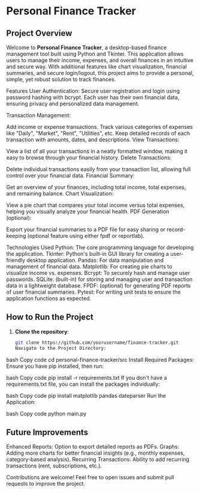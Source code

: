 # Personal Finance Tracker

## Project Overview

Welcome to **Personal Finance Tracker**, a desktop-based finance management tool built using Python and Tkinter. This application allows users to manage their income, expenses, and overall finances in an intuitive and secure way. With additional features like chart visualization, financial summaries, and secure login/logout, this project aims to provide a personal, simple, yet robust solution to track finances.

Features
User Authentication: Secure user registration and login using password hashing with bcrypt. Each user has their own financial data, ensuring privacy and personalized data management.

Transaction Management:

Add income or expense transactions.
Track various categories of expenses like "Daily", "Market", "Rent", "Utilities", etc.
Keep detailed records of each transaction with amounts, dates, and descriptions.
View Transactions:

View a list of all your transactions in a neatly formatted window, making it easy to browse through your financial history.
Delete Transactions:

Delete individual transactions easily from your transaction list, allowing full control over your financial data.
Financial Summary:

Get an overview of your finances, including total income, total expenses, and remaining balance.
Chart Visualization:

View a pie chart that compares your total income versus total expenses, helping you visually analyze your financial health.
PDF Generation (optional):

Export your financial summaries to a PDF file for easy sharing or record-keeping (optional feature using either fpdf or reportlab).

Technologies Used
Python: The core programming language for developing the application.
Tkinter: Python's built-in GUI library for creating a user-friendly desktop application.
Pandas: For data manipulation and management of financial data.
Matplotlib: For creating pie charts to visualize income vs. expenses.
Bcrypt: To securely hash and manage user passwords.
SQLite: (built-in) for storing and managing user and transaction data in a lightweight database.
FPDF: (optional) for generating PDF reports of user financial summaries.
Pytest: For writing unit tests to ensure the application functions as expected.
  
## How to Run the Project

1. **Clone the repository**:
   ```bash
   git clone https://github.com/yourusername/finance-tracker.git
   Navigate to the Project Directory:

bash
Copy code
cd personal-finance-tracker/src
Install Required Packages: Ensure you have pip installed, then run:

bash
Copy code
pip install -r requirements.txt
If you don't have a requirements.txt file, you can install the packages individually:

bash
Copy code
pip install matplotlib pandas dateparser
Run the Application:

bash
Copy code
python main.py

## Future Improvements
Enhanced Reports: Option to export detailed reports as PDFs.
Graphs: Adding more charts for better financial insights (e.g., monthly expenses, category-based analysis).
Recurring Transactions: Ability to add recurring transactions (rent, subscriptions, etc.).

Contributions are welcome! Feel free to open issues and submit pull requests to improve the project.

